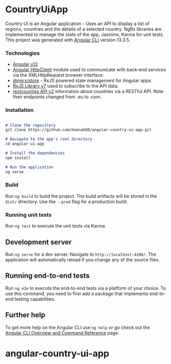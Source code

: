 # CountryUiApp

Country UI is an Angular application - Uses an API to display a list of regions, countries and the details of a selected country. NgRx libraries are implemented to manage the state of the app, Jasmine, Karma for unit tests. This project was generated with [Angular CLI](https://github.com/angular/angular-cli) version 13.3.5.

### Technologies

* [Angular v13](https://angular.io/)
* [Angular HttpClient](https://angular.io/guide/http) module used to communicate with back-end services via the XMLHttpRequest browser interface.
* [@ngrx/store](https://ngrx.io/guide/store) - RxJS powered state management for Angular apps
* [RxJS Library v7](https://angular.io/guide/rx-library) used to subscribe to the API data.
* [restcounties API v2](https://restcountries.com/) information about countries via a RESTful API. Note their endpoints changed from .eu to .com.

### Installation

```Markdown

# Clone the repository
git clone https://github.com/heenak88/angular-country-ui-app.git

# Navigate to the app's root directory
cd angular-ui-app

# Install the dependencies
npm install

# Run the application
ng serve

```

### Build

Run `ng build` to build the project. The build artifacts will be stored in the `dist/` directory. Use the `--prod` flag for a production build.

### Running unit tests

Run `ng test` to execute the unit tests via Karma.


## Development server

Run `ng serve` for a dev server. Navigate to `http://localhost:4200/`. The application will automatically reload if you change any of the source files.

## Running end-to-end tests

Run `ng e2e` to execute the end-to-end tests via a platform of your choice. To use this command, you need to first add a package that implements end-to-end testing capabilities.

## Further help

To get more help on the Angular CLI use `ng help` or go check out the [Angular CLI Overview and Command Reference](https://angular.io/cli) page.
# angular-country-ui-app
